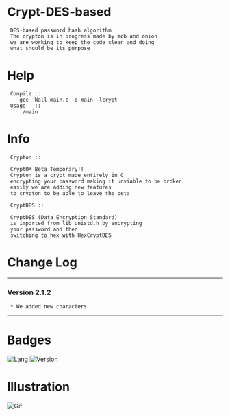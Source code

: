 # Crypt-DES-based
     
     DES-based password hash algorithm
     The crypton is in progress made by mob and onion 
     we are working to keep the code clean and doing 
     what should be its purpose

# Help
     
     Compile ::
        gcc -Wall main.c -o main -lcrypt
     Usage   ::
        ./main
        
# Info
     Crypton ::
     
     CryptOM Beta Temporary!! 
     Crypton is a crypt made entirely in C 
     encrypting your password making it unviable to be broken 
     easily we are adding new features 
     to crypton to be able to leave the beta
     
     CryptDES ::
     
     CryptDES (Data Encryption Standard) 
     is imported from lib unistd.h by encrypting 
     your password and then 
     switching to hex with HexCryptDES

# Change Log
-------------------------------------------------
### Version 2.1.2
     * We added new characters
-------------------------------------------------
# Badges
![Lang](https://img.shields.io/badge/C-language-black)
![Version](https://img.shields.io/badge/version-2.1.2-blue)

# Illustration

![Gif](https://github.com/VitorMob/Crypt-DES-based/blob/main/illustration.gif)

